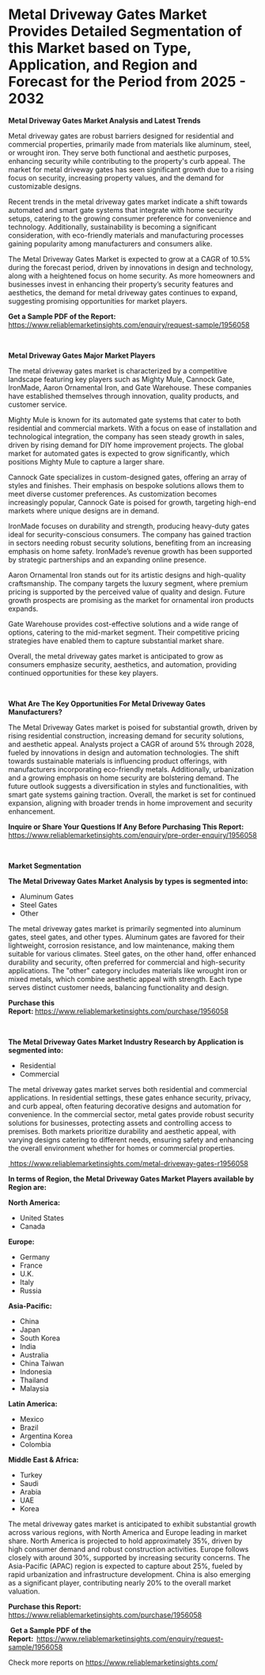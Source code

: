 <p><h1>Metal Driveway Gates Market Provides Detailed Segmentation of this Market based on Type, Application, and Region and Forecast for the Period from 2025 - 2032</h1></p><p><strong>Metal Driveway Gates Market Analysis and Latest Trends</strong></p>
<p><p>Metal driveway gates are robust barriers designed for residential and commercial properties, primarily made from materials like aluminum, steel, or wrought iron. They serve both functional and aesthetic purposes, enhancing security while contributing to the property's curb appeal. The market for metal driveway gates has seen significant growth due to a rising focus on security, increasing property values, and the demand for customizable designs.</p><p>Recent trends in the metal driveway gates market indicate a shift towards automated and smart gate systems that integrate with home security setups, catering to the growing consumer preference for convenience and technology. Additionally, sustainability is becoming a significant consideration, with eco-friendly materials and manufacturing processes gaining popularity among manufacturers and consumers alike.</p><p>The Metal Driveway Gates Market is expected to grow at a CAGR of 10.5% during the forecast period, driven by innovations in design and technology, along with a heightened focus on home security. As more homeowners and businesses invest in enhancing their property’s security features and aesthetics, the demand for metal driveway gates continues to expand, suggesting promising opportunities for market players.</p></p>
<p><strong>Get a Sample PDF of the Report:&nbsp;</strong> <a href="https://www.reliablemarketinsights.com/enquiry/request-sample/1956058?utm_campaign=2281&utm_medium=2&utm_source=Github&utm_content=ia&utm_term=18022025&utm_id=metal-driveway-gates">https://www.reliablemarketinsights.com/enquiry/request-sample/1956058</a></p>
<p>&nbsp;</p>
<p><strong>Metal Driveway Gates Major Market Players</strong></p>
<p><p>The metal driveway gates market is characterized by a competitive landscape featuring key players such as Mighty Mule, Cannock Gate, IronMade, Aaron Ornamental Iron, and Gate Warehouse. These companies have established themselves through innovation, quality products, and customer service.</p><p>Mighty Mule is known for its automated gate systems that cater to both residential and commercial markets. With a focus on ease of installation and technological integration, the company has seen steady growth in sales, driven by rising demand for DIY home improvement projects. The global market for automated gates is expected to grow significantly, which positions Mighty Mule to capture a larger share.</p><p>Cannock Gate specializes in custom-designed gates, offering an array of styles and finishes. Their emphasis on bespoke solutions allows them to meet diverse customer preferences. As customization becomes increasingly popular, Cannock Gate is poised for growth, targeting high-end markets where unique designs are in demand.</p><p>IronMade focuses on durability and strength, producing heavy-duty gates ideal for security-conscious consumers. The company has gained traction in sectors needing robust security solutions, benefiting from an increasing emphasis on home safety. IronMade’s revenue growth has been supported by strategic partnerships and an expanding online presence.</p><p>Aaron Ornamental Iron stands out for its artistic designs and high-quality craftsmanship. The company targets the luxury segment, where premium pricing is supported by the perceived value of quality and design. Future growth prospects are promising as the market for ornamental iron products expands.</p><p>Gate Warehouse provides cost-effective solutions and a wide range of options, catering to the mid-market segment. Their competitive pricing strategies have enabled them to capture substantial market share.</p><p>Overall, the metal driveway gates market is anticipated to grow as consumers emphasize security, aesthetics, and automation, providing continued opportunities for these key players.</p></p>
<p>&nbsp;</p>
<p><strong>What Are The Key Opportunities For Metal Driveway Gates Manufacturers?</strong></p>
<p><p>The Metal Driveway Gates market is poised for substantial growth, driven by rising residential construction, increasing demand for security solutions, and aesthetic appeal. Analysts project a CAGR of around 5% through 2028, fueled by innovations in design and automation technologies. The shift towards sustainable materials is influencing product offerings, with manufacturers incorporating eco-friendly metals. Additionally, urbanization and a growing emphasis on home security are bolstering demand. The future outlook suggests a diversification in styles and functionalities, with smart gate systems gaining traction. Overall, the market is set for continued expansion, aligning with broader trends in home improvement and security enhancement.</p></p>
<p><strong>Inquire or Share Your Questions If Any Before Purchasing This Report:</strong> <a href="https://www.reliablemarketinsights.com/enquiry/pre-order-enquiry/1956058?utm_campaign=2281&utm_medium=2&utm_source=Github&utm_content=ia&utm_term=18022025&utm_id=metal-driveway-gates">https://www.reliablemarketinsights.com/enquiry/pre-order-enquiry/1956058</a></p>
<p>&nbsp;</p>
<p><strong>Market Segmentation</strong></p>
<p><strong>The Metal Driveway Gates Market Analysis by types is segmented into:</strong></p>
<p><ul><li>Aluminum Gates</li><li>Steel Gates</li><li>Other</li></ul></p>
<p><p>The metal driveway gates market is primarily segmented into aluminum gates, steel gates, and other types. Aluminum gates are favored for their lightweight, corrosion resistance, and low maintenance, making them suitable for various climates. Steel gates, on the other hand, offer enhanced durability and security, often preferred for commercial and high-security applications. The "other" category includes materials like wrought iron or mixed metals, which combine aesthetic appeal with strength. Each type serves distinct customer needs, balancing functionality and design.</p></p>
<p><strong>Purchase this Report:&nbsp;</strong><a href="https://www.reliablemarketinsights.com/purchase/1956058?utm_campaign=2281&utm_medium=2&utm_source=Github&utm_content=ia&utm_term=18022025&utm_id=metal-driveway-gates">https://www.reliablemarketinsights.com/purchase/1956058</a></p>
<p>&nbsp;</p>
<p><strong>The Metal Driveway Gates Market Industry Research by Application is segmented into:</strong></p>
<p><ul><li>Residential</li><li>Commercial</li></ul></p>
<p><p>The metal driveway gates market serves both residential and commercial applications. In residential settings, these gates enhance security, privacy, and curb appeal, often featuring decorative designs and automation for convenience. In the commercial sector, metal gates provide robust security solutions for businesses, protecting assets and controlling access to premises. Both markets prioritize durability and aesthetic appeal, with varying designs catering to different needs, ensuring safety and enhancing the overall environment whether for homes or commercial properties.</p></p>
<p><a href="https://www.reliablemarketinsights.com/metal-driveway-gates-r1956058?utm_campaign=2281&utm_medium=2&utm_source=Github&utm_content=ia&utm_term=18022025&utm_id=metal-driveway-gates">&nbsp;https://www.reliablemarketinsights.com/metal-driveway-gates-r1956058</a></p>
<p><strong>In terms of Region, the Metal Driveway Gates Market Players available by Region are:</strong></p>
<p>
    <p> <strong> North America: </strong>
        <ul>
            <li>United States</li>
            <li>Canada</li>
        </ul>
        </p> 
    <p> <strong> Europe: </strong>
        <ul>
            <li>Germany</li>
            <li>France</li>
            <li>U.K.</li>
            <li>Italy</li>
            <li>Russia</li>
        </ul>
        </p> 
    <p> <strong> Asia-Pacific: </strong>
        <ul>
            <li>China</li>
            <li>Japan</li>
            <li>South Korea</li>
            <li>India</li>
            <li>Australia</li>
            <li>China Taiwan</li>
            <li>Indonesia</li>
            <li>Thailand</li>
            <li>Malaysia</li>
        </ul>
        </p> 
    <p> <strong> Latin America: </strong>
        <ul>
            <li>Mexico</li>
            <li>Brazil</li>
            <li>Argentina Korea</li>
            <li>Colombia</li>
        </ul>
        </p> 
    <p> <strong> Middle East & Africa: </strong>
        <ul>
            <li>Turkey</li>
            <li>Saudi</li>
            <li>Arabia</li>
            <li>UAE</li>
            <li>Korea</li>
        </ul>
    </p>
    </p>
<p><p>The metal driveway gates market is anticipated to exhibit substantial growth across various regions, with North America and Europe leading in market share. North America is projected to hold approximately 35%, driven by high consumer demand and robust construction activities. Europe follows closely with around 30%, supported by increasing security concerns. The Asia-Pacific (APAC) region is expected to capture about 25%, fueled by rapid urbanization and infrastructure development. China is also emerging as a significant player, contributing nearly 20% to the overall market valuation.</p></p>
<p><strong>Purchase this Report: </strong><a href="https://www.reliablemarketinsights.com/purchase/1956058?utm_campaign=2281&utm_medium=2&utm_source=Github&utm_content=ia&utm_term=18022025&utm_id=metal-driveway-gates">https://www.reliablemarketinsights.com/purchase/1956058</a></p>
<p>&nbsp;<strong>Get a Sample PDF of the Report:&nbsp;&nbsp;</strong><a href="https://www.reliablemarketinsights.com/enquiry/request-sample/1956058?utm_campaign=2281&utm_medium=2&utm_source=Github&utm_content=ia&utm_term=18022025&utm_id=metal-driveway-gates">https://www.reliablemarketinsights.com/enquiry/request-sample/1956058</a></p>
<p><strong></strong></p>
<p>Check more reports on <a href="https://www.reliablemarketinsights.com/?utm_campaign=2281&utm_medium=2&utm_source=Github&utm_content=ia&utm_term=18022025&utm_id=metal-driveway-gates">https://www.reliablemarketinsights.com/</a></p>